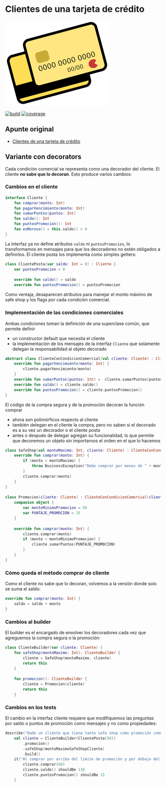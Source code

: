 
# Clientes de una tarjeta de crédito

![credit card](./images/creditCardSmall.png)

[![build](https://github.com/uqbar-project/eg-tarjeta-credito-kotlin/actions/workflows/build.yml/badge.svg?branch=03-decorator)](https://github.com/uqbar-project/eg-tarjeta-credito-kotlin/actions/workflows/build.yml) [![coverage](https://codecov.io/gh/uqbar-project/eg-tarjeta-credito-kotlin/branch/03-decorator/graph/badge.svg)](https://codecov.io/gh/uqbar-project/eg-tarjeta-credito-kotlin/branch/03-decorator/graph/badge.svg)

## Apunte original

- [Clientes de una tarjeta de crédito](https://docs.google.com/document/d/1Ijz8Pe-ci6bYwbxIn-VZDV1QcijDy2JuAUQtohNX0oA/edit#heading=h.30j0zll)

## Variante con decorators

Cada condición comercial se representa como una decorador del cliente. El cliente **no sabe que lo decoran**. Esto produce varios cambios:

### Cambios en el cliente

```kt
interface Cliente {
    fun comprar(monto: Int)
    fun pagarVencimiento(monto: Int)
    fun sumarPuntos(puntos: Int)
    fun saldo(): Int
    fun puntosPromocion(): Int
    fun esMoroso() = this.saldo() > 0
}
```

La interfaz ya no define atributos `saldo` ni `puntosPromocion`, lo transformamos en mensajes para que los decoradores no estén obligados a definirlos. El cliente posta los implementa como simples getters:

```kt
class ClientePosta(var saldo: Int = 0) : Cliente {
    var puntosPromocion = 0

    override fun saldo() = saldo
    override fun puntosPromocion() = puntosPromocion
```

Como ventaja, desaparecen atributos para manejar el monto máximo de safe shop y los flags por cada condición comercial.

### Implementación de las condiciones comerciales

Ambas condiciones toman la definición de una superclase común, que permite definir

- un constructor default que necesita el cliente
- la implementación de los mensajes de la interfaz `Cliente` que solamente delegan la responsabilidad al objeto decorado

```kt
abstract class ClienteConCondicionComercial(val cliente: Cliente) : Cliente {
    override fun pagarVencimiento(monto: Int) {
        cliente.pagarVencimiento(monto)
    }
    override fun sumarPuntos(puntos: Int) =  cliente.sumarPuntos(puntos)
    override fun saldo() = cliente.saldo()
    override fun puntosPromocion() = cliente.puntosPromocion()
}
```

El código de la compra segura y de la promoción decoran la función comprar

- ahora son polimórficos respecto al cliente
- también delegan en el cliente la compra, pero no saben si el decorado es a su vez un decorador o el cliente posta
- antes o después de delegar agregan su funcionalidad, lo que permite que decoremos un objeto sin importarnos el orden en el que lo hacemos

```kt
class SafeShop(val montoMaximo: Int, cliente: Cliente) : ClienteConCondicionComercial(cliente) {
    override fun comprar(monto: Int) {
        if (monto > montoMaximo) {
            throw BusinessException("Debe comprar por menos de " + montoMaximo)
        }
        cliente.comprar(monto)
    }
}

class Promocion(cliente: Cliente) : ClienteConCondicionComercial(cliente) {
    companion object {
        var montoMinimoPromocion = 50
        var PUNTAJE_PROMOCION = 15
    }

    override fun comprar(monto: Int) {
        cliente.comprar(monto)
        if (monto > montoMinimoPromocion) {
            cliente.sumarPuntos(PUNTAJE_PROMOCION)
        }
    }
}
```

### Cómo queda el método comprar de cliente

Como el cliente no sabe que lo decoran, volvemos a la versión donde solo se suma el saldo:

```kt
override fun comprar(monto: Int) {
    saldo = saldo + monto
}
```

### Cambios al builder

El builder es el encargado de envolver los decoradores cada vez que agreguemos la compra segura o la promoción:

```kt
class ClienteBuilder(var cliente: Cliente) {
    fun safeShop(montoMaximo: Int): ClienteBuilder {
        cliente = SafeShop(montoMaximo, cliente)
        return this
    }

    fun promocion(): ClienteBuilder {
        cliente = Promocion(cliente)
        return this
    }
```

### Cambios en los tests

El cambio en la interfaz cliente requiere que modifiquemos las preguntas por saldo o puntos de promoción como mensajes y no como propiedades:

```kt
describe("Dado un cliente que tiene tanto safe shop como promoción como condiciones comerciales") {
    val cliente = ClienteBuilder(ClientePosta(50))
        .promocion()
        .safeShop(montoMaximoSafeShopCliente)
        .build()
    it("Al comprar por arriba del límite de promoción y por debajo del safe shop, acumula puntos y la compra funciona ok") {
        cliente.comprar(60)
        cliente.saldo() shouldBe 110
        cliente.puntosPromocion() shouldBe 15   
    }
```